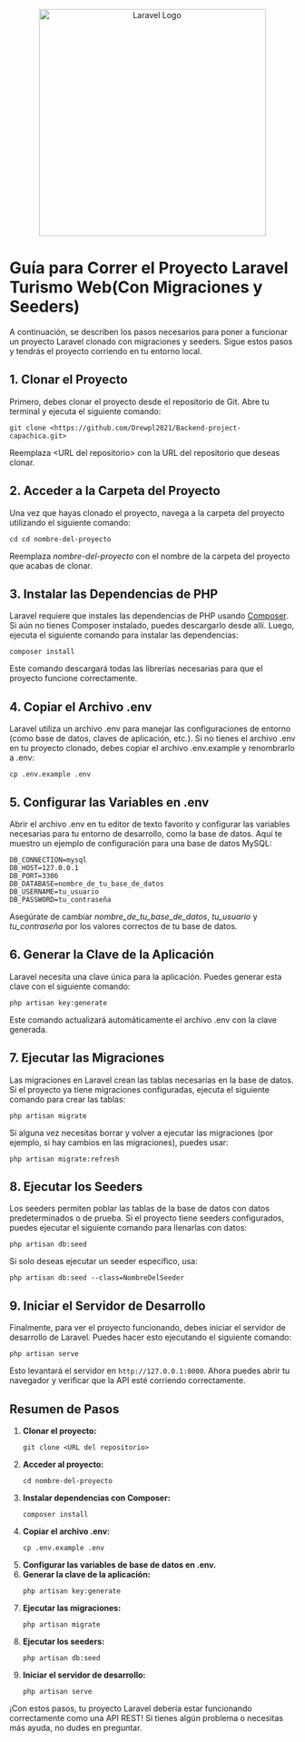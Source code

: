 <p align="center"><a href="https://laravel.com" target="_blank"><img src="https://raw.githubusercontent.com/laravel/art/master/logo-lockup/5%20SVG/2%20CMYK/1%20Full%20Color/laravel-logolockup-cmyk-red.svg" width="400" alt="Laravel Logo"></a></p>

<h1>Guía para Correr el Proyecto Laravel Turismo Web(Con Migraciones y Seeders)</h1>

<p>A continuación, se describen los pasos necesarios para poner a funcionar un proyecto Laravel clonado con migraciones y seeders. Sigue estos pasos y tendrás el proyecto corriendo en tu entorno local.</p>

<h2>1. Clonar el Proyecto</h2>
<p>Primero, debes clonar el proyecto desde el repositorio de Git. Abre tu terminal y ejecuta el siguiente comando:</p>

<pre><code>git clone &lt;https://github.com/Drewpl2021/Backend-project-capachica.git&gt;</code></pre>

<p>Reemplaza &lt;URL del repositorio&gt; con la URL del repositorio que deseas clonar.</p>

<h2>2. Acceder a la Carpeta del Proyecto</h2>
<p>Una vez que hayas clonado el proyecto, navega a la carpeta del proyecto utilizando el siguiente comando:</p>

<pre><code>cd cd nombre-del-proyecto</code></pre>

<p>Reemplaza <i>nombre-del-proyecto</i> con el nombre de la carpeta del proyecto que acabas de clonar.</p>

<h2>3. Instalar las Dependencias de PHP</h2>
<p>Laravel requiere que instales las dependencias de PHP usando <a href="https://getcomposer.org/" target="_blank">Composer</a>. Si aún no tienes Composer instalado, puedes descargarlo desde allí. Luego, ejecuta el siguiente comando para instalar las dependencias:</p>

<pre><code>composer install</code></pre>

<p>Este comando descargará todas las librerías necesarias para que el proyecto funcione correctamente.</p>

<h2>4. Copiar el Archivo .env</h2>
<p>Laravel utiliza un archivo .env para manejar las configuraciones de entorno (como base de datos, claves de aplicación, etc.). Si no tienes el archivo .env en tu proyecto clonado, debes copiar el archivo .env.example y renombrarlo a .env:</p>

<pre><code>cp .env.example .env</code></pre>

<h2>5. Configurar las Variables en .env</h2>
<p>Abrir el archivo .env en tu editor de texto favorito y configurar las variables necesarias para tu entorno de desarrollo, como la base de datos. Aquí te muestro un ejemplo de configuración para una base de datos MySQL:</p>

<pre><code>DB_CONNECTION=mysql
DB_HOST=127.0.0.1
DB_PORT=3306
DB_DATABASE=nombre_de_tu_base_de_datos
DB_USERNAME=tu_usuario
DB_PASSWORD=tu_contraseña</code></pre>

<p>Asegúrate de cambiar <i>nombre_de_tu_base_de_datos</i>, <i>tu_usuario</i> y <i>tu_contraseña</i> por los valores correctos de tu base de datos.</p>

<h2>6. Generar la Clave de la Aplicación</h2>
<p>Laravel necesita una clave única para la aplicación. Puedes generar esta clave con el siguiente comando:</p>

<pre><code>php artisan key:generate</code></pre>

<p>Este comando actualizará automáticamente el archivo .env con la clave generada.</p>

<h2>7. Ejecutar las Migraciones</h2>
<p>Las migraciones en Laravel crean las tablas necesarias en la base de datos. Si el proyecto ya tiene migraciones configuradas, ejecuta el siguiente comando para crear las tablas:</p>

<pre><code>php artisan migrate</code></pre>

<p>Si alguna vez necesitas borrar y volver a ejecutar las migraciones (por ejemplo, si hay cambios en las migraciones), puedes usar:</p>

<pre><code>php artisan migrate:refresh</code></pre>

<h2>8. Ejecutar los Seeders</h2>
<p>Los seeders permiten poblar las tablas de la base de datos con datos predeterminados o de prueba. Si el proyecto tiene seeders configurados, puedes ejecutar el siguiente comando para llenarlas con datos:</p>

<pre><code>php artisan db:seed</code></pre>

<p>Si solo deseas ejecutar un seeder específico, usa:</p>

<pre><code>php artisan db:seed --class=NombreDelSeeder</code></pre>

<h2>9. Iniciar el Servidor de Desarrollo</h2>
<p>Finalmente, para ver el proyecto funcionando, debes iniciar el servidor de desarrollo de Laravel. Puedes hacer esto ejecutando el siguiente comando:</p>

<pre><code>php artisan serve</code></pre>

<p>Esto levantará el servidor en <code>http://127.0.0.1:8000</code>. Ahora puedes abrir tu navegador y verificar que la API esté corriendo correctamente.</p>

<h2>Resumen de Pasos</h2>

<ol>
  <li><strong>Clonar el proyecto:</strong><br>
    <pre><code>git clone &lt;URL del repositorio&gt;</code></pre>
  </li>
  <li><strong>Acceder al proyecto:</strong><br>
    <pre><code>cd nombre-del-proyecto</code></pre>
  </li>
  <li><strong>Instalar dependencias con Composer:</strong><br>
    <pre><code>composer install</code></pre>
  </li>
  <li><strong>Copiar el archivo .env:</strong><br>
    <pre><code>cp .env.example .env</code></pre>
  </li>
  <li><strong>Configurar las variables de base de datos en .env.</strong></li>
  <li><strong>Generar la clave de la aplicación:</strong><br>
    <pre><code>php artisan key:generate</code></pre>
  </li>
  <li><strong>Ejecutar las migraciones:</strong><br>
    <pre><code>php artisan migrate</code></pre>
  </li>
  <li><strong>Ejecutar los seeders:</strong><br>
    <pre><code>php artisan db:seed</code></pre>
  </li>
  <li><strong>Iniciar el servidor de desarrollo:</strong><br>
    <pre><code>php artisan serve</code></pre>
  </li>
</ol>

<p>¡Con estos pasos, tu proyecto Laravel debería estar funcionando correctamente como una API REST! Si tienes algún problema o necesitas más ayuda, no dudes en preguntar.</p>

